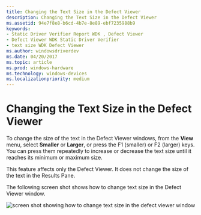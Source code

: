 ```yaml
---
title: Changing the Text Size in the Defect Viewer
description: Changing the Text Size in the Defect Viewer
ms.assetid: 94e7f8e8-b6cd-4b7e-8e89-ebf7235988b9
keywords:
- Static Driver Verifier Report WDK , Defect Viewer
- Defect Viewer WDK Static Driver Verifier
- text size WDK Defect Viewer
ms.author: windowsdriverdev
ms.date: 04/20/2017
ms.topic: article
ms.prod: windows-hardware
ms.technology: windows-devices
ms.localizationpriority: medium
---
```


# Changing the Text Size in the Defect Viewer


To change the size of the text in the Defect Viewer windows, from the **View** menu, select **Smaller** or **Larger**, or press the F1 (smaller) or F2 (larger) keys. You can press them repeatedly to increase or decrease the text size until it reaches its minimum or maximum size.

This feature affects only the Defect Viewer. It does not change the size of the text in the Results Pane.

The following screen shot shows how to change text size in the Defect Viewer window.

![screen shot showing how to change text size in the defect viewer window](images/sdv-defectviewerbig.png)

 

 





